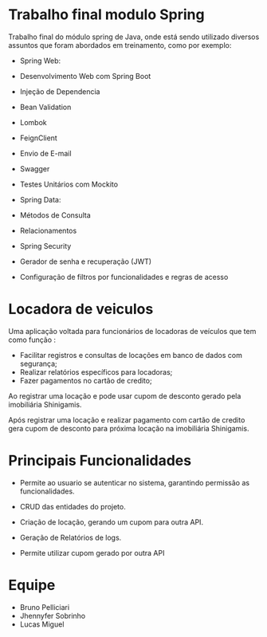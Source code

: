 # Trabalho final modulo Spring 
Trabalho final do módulo spring de Java,
onde está sendo utilizado diversos assuntos que foram abordados em treinamento, como por exemplo:
- Spring Web:
- Desenvolvimento Web com Spring Boot
- Injeção de Dependencia
- Bean Validation
- Lombok 
- FeignClient
- Envio de E-mail
- Swagger
- Testes Unitários com Mockito


- Spring Data:
- Métodos de Consulta
- Relacionamentos


- Spring Security
- Gerador de senha e recuperação (JWT)
- Configuração de filtros por funcionalidades e regras de acesso

# Locadora de veiculos

Uma aplicação voltada para funcionários de locadoras de veículos que tem como função :
- Facilitar registros e consultas de locações em banco de dados com segurança;
- Realizar relatórios específicos para locadoras; 
- Fazer pagamentos no cartão de credito;

Ao registrar uma locação e pode usar cupom de desconto gerado pela imobiliária Shinigamis.

Após registrar uma locação e realizar pagamento com cartão de credito gera cupom de desconto para próxima locação na imobiliária Shinigamis. 

# Principais Funcionalidades

- Permite ao usuario se autenticar no sistema, garantindo permissão as funcionalidades.

- CRUD das entidades do projeto.

- Criação de locação, gerando um cupom para outra API.

- Geração de Relatórios de logs.

- Permite utilizar cupom gerado por outra API

# Equipe
- Bruno Pelliciari
- Jhennyfer Sobrinho
- Lucas Miguel